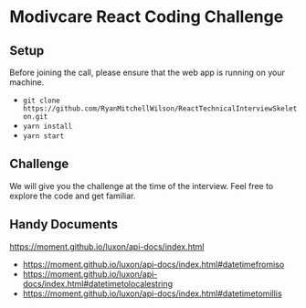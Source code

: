 # Modivcare React Coding Challenge 

## Setup

Before joining the call, please ensure that the web app is running on your machine.

- `git clone https://github.com/RyanMitchellWilson/ReactTechnicalInterviewSkeleton.git`
- `yarn install`
- `yarn start`

## Challenge
We will give you the challenge at the time of the interview. Feel free to explore the code and get familiar.

## Handy Documents
https://moment.github.io/luxon/api-docs/index.html
- https://moment.github.io/luxon/api-docs/index.html#datetimefromiso
- https://moment.github.io/luxon/api-docs/index.html#datetimetolocalestring
- https://moment.github.io/luxon/api-docs/index.html#datetimetomillis